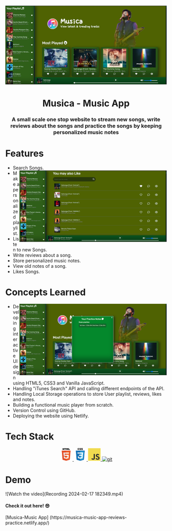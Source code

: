 ![MasterHead](musica.png)

<h1 align="center">Musica - Music App</h1>
<h3 align="center"> A small scale one stop website to stream new songs, write reviews about the songs and practice the songs by keeping personalized music notes</h3>


# Features

- Search Songs.
  <img align="right" alt="homepage" width="460" src="Screenshot 2024-02-23 225455.png">
- Make a personalized playlist.
- Listen to new Songs.
- Write reviews about a song.
- Store personalized music notes.
- View old notes of a song.
- Likes Songs.




# Concepts Learned

<img align="right" alt="profilepage" width="460" src="Screenshot 2024-02-23 225318.png">

- Developing interactive UI design using HTML5, CSS3 and Vanilla JavaScript.
- Handling "iTunes Search" API and calling different endpoints of the API.
- Handling Local Storage operations to store User playlist, reviews, likes and notes.
- Building a functional music player from scratch.
- Version Control using GitHub.
- Deploying the website using Netlify.

# Tech Stack

<p align="center"> <a href="https://www.w3.org/html/" target="_blank" rel="noreferrer"> <img src="https://raw.githubusercontent.com/devicons/devicon/master/icons/html5/html5-original-wordmark.svg" alt="html5" width="40" height="40"/> </a> <a href="https://www.w3schools.com/css/" target="_blank" rel="noreferrer"> <img src="https://raw.githubusercontent.com/devicons/devicon/master/icons/css3/css3-original-wordmark.svg" alt="css3" width="40" height="40"/> </a> <a href="https://developer.mozilla.org/en-US/docs/Web/JavaScript" target="_blank" rel="noreferrer"> <img src="https://raw.githubusercontent.com/devicons/devicon/master/icons/javascript/javascript-original.svg" alt="javascript" width="40" height="40"/> </a> <a href="https://git-scm.com/" target="_blank" rel="noreferrer"> <img src="https://www.vectorlogo.zone/logos/git-scm/git-scm-icon.svg" alt="git" width="40" height="40"/> </a> </p>


# Demo

![Watch the  video](Recording 2024-02-17 182349.mp4)


<h4 align="left">Check it out here! &#128526;</h4>
[Musica-Music App] (https://musica-music-app-reviews-practice.netlify.app/)
